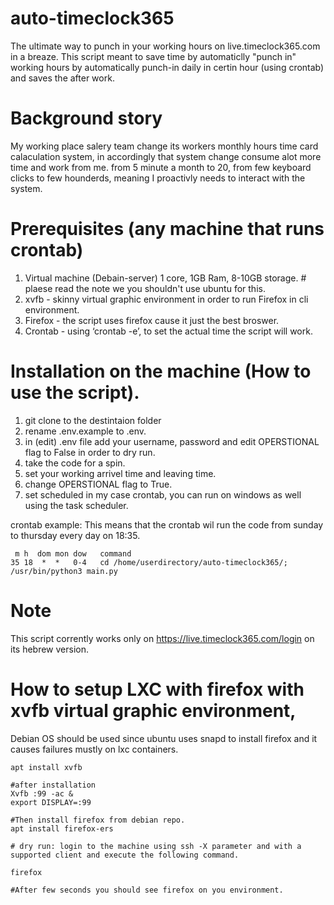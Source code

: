 # auto-timeclock365
The ultimate way to punch in your working hours on live.timeclock365.com in a breaze.
This script meant to save time by automaticlly "punch in" working hours by automatically punch-in daily in certin hour (using crontab) and saves the after work.


# Background story
My working place salery team change its workers monthly hours time card calaculation system, in accordingly that system change consume alot more time and work from me.
from 5 minute a month to 20, from few keyboard clicks to few hounderds, meaning I proactivly needs to interact with the system.

# Prerequisites (any machine that runs crontab)
1. Virtual machine (Debain-server) 1 core, 1GB Ram, 8-10GB storage.  # plaese read the note we you shouldn't use ubuntu for this.
2. xvfb - skinny virtual graphic environment in order to run Firefox in cli environment.
3. Firefox - the script uses firefox cause it just the best broswer.
4. Crontab - using ‘crontab -e’, to set the actual time the script will work. 

# Installation on the machine (How to use the script).
1. git clone to the destintaion folder
2. rename .env.example to .env.
3. in (edit) .env file add your username, password and edit OPERSTIONAL flag to False in order to dry run.
4. take the code for a spin.
5. set your working arrivel time and leaving time.
6. change OPERSTIONAL flag to True.
7. set scheduled in my case crontab, you can run on windows as well using the task scheduler.

crontab example: This means that the crontab wil run the code from sunday to thursday every day on 18:35.
```
 m h  dom mon dow   command
35 18  *  *   0-4   cd /home/userdirectory/auto-timeclock365/; /usr/bin/python3 main.py
```


# Note
This script corrently works only on https://live.timeclock365.com/login on its hebrew version.

# How to setup LXC with firefox with xvfb virtual graphic environment,
Debian OS should be used since ubuntu uses snapd to install firefox and it causes failures mustly on lxc containers.
```
apt install xvfb

#after installation
Xvfb :99 -ac &
export DISPLAY=:99    

#Then install firefox from debian repo.
apt install firefox-ers

# dry run: login to the machine using ssh -X parameter and with a supported client and execute the following command.

firefox  

#After few seconds you should see firefox on you environment.
```
